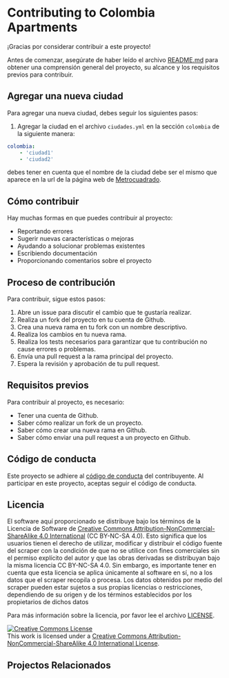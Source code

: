 # Contributing to Colombia Apartments

¡Gracias por considerar contribuir a este proyecto! 

Antes de comenzar, asegúrate de haber leído el archivo [README.md](./README.md) para obtener una comprensión general del proyecto, su alcance y los requisitos previos para contribuir.

## Agregar una nueva ciudad

Para agregar una nueva ciudad, debes seguir los siguientes pasos:

1. Agregar la ciudad en el archivo `ciudades.yml` en la sección `colombia` de la siguiente manera:

```yml
colombia:
    - 'ciudad1'
    - 'ciudad2'
```

debes tener en cuenta que el nombre de la ciudad debe ser el mismo que aparece en la url de la página web de [Metrocuadrado](https://www.metrocuadrado.com/).

## Cómo contribuir

Hay muchas formas en que puedes contribuir al proyecto:

- Reportando errores
- Sugerir nuevas características o mejoras
- Ayudando a solucionar problemas existentes
- Escribiendo documentación
- Proporcionando comentarios sobre el proyecto

## Proceso de contribución

Para contribuir, sigue estos pasos:

1. Abre un issue para discutir el cambio que te gustaría realizar.
2. Realiza un fork del proyecto en tu cuenta de Github.
3. Crea una nueva rama en tu fork con un nombre descriptivo.
4. Realiza los cambios en tu nueva rama.
5. Realiza los tests necesarios para garantizar que tu contribución no cause errores o problemas.
6. Envía una pull request a la rama principal del proyecto.
7. Espera la revisión y aprobación de tu pull request.

## Requisitos previos

Para contribuir al proyecto, es necesario:

- Tener una cuenta de Github.
- Saber cómo realizar un fork de un proyecto.
- Saber cómo crear una nueva rama en Github.
- Saber cómo enviar una pull request a un proyecto en Github.

## Código de conducta

Este proyecto se adhiere al [código de conducta](./CODE_OF_CONDUCT.md) del contribuyente. Al participar en este proyecto, aceptas seguir el código de conducta.

## Licencia
El software aquí proporcionado se distribuye bajo los términos de la Licencia de Software de [Creative Commons Attribution-NonCommercial-ShareAlike 4.0 International](https://creativecommons.org/licenses/by-nc-sa/4.0/) (CC BY-NC-SA 4.0). Esto significa que los usuarios tienen el derecho de utilizar, modificar y distribuir el código fuente del scraper con la condición de que no se utilice con fines comerciales sin el permiso explícito del autor y que las obras derivadas se distribuyan bajo la misma licencia CC BY-NC-SA 4.0. Sin embargo, es importante tener en cuenta que esta licencia se aplica únicamente al software en sí, no a los datos que el scraper recopila o procesa. Los datos obtenidos por medio del scraper pueden estar sujetos a sus propias licencias o restricciones, dependiendo de su origen y de los términos establecidos por los propietarios de dichos datos

Para más información sobre la licencia, por favor lee el archivo [LICENSE](LICENSE).

<a rel="license" href="http://creativecommons.org/licenses/by-nc-sa/4.0/"><img alt="Creative Commons License" style="border-width:0" src="https://i.creativecommons.org/l/by-nc-sa/4.0/88x31.png" /></a><br />This work is licensed under a <a rel="license" href="http://creativecommons.org/licenses/by-nc-sa/4.0/">Creative Commons Attribution-NonCommercial-ShareAlike 4.0 International License</a>.
## Projectos Relacionados